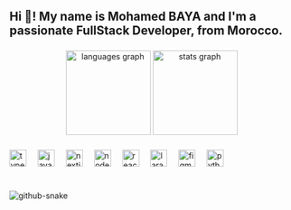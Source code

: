<h2 align="left">Hi 👋! My name is Mohamed BAYA and I'm a passionate FullStack Developer, from Morocco.</h2>

###

<div align="center">
  <img src="https://github-readme-stats.vercel.app/api/top-langs?username=Mohamedev2004&locale=en&hide_title=true&layout=compact&card_width=320&langs_count=5&theme=chartreuse-dark&hide_border=false" height="150" alt="languages graph"  />
  <img src="https://github-readme-stats.vercel.app/api?username=Mohamedev2004&hide_title=true&hide_rank=true&show_icons=true&include_all_commits=true&count_private=true&disable_animations=false&theme=chartreuse-dark&locale=en&hide_border=false" height="150" alt="stats graph"  />
</div>

###

<div align="left">
  <img src="https://cdn.jsdelivr.net/gh/devicons/devicon/icons/typescript/typescript-original.svg" height="30" alt="typescript logo"  />
  <img width="12" />
  <img src="https://cdn.jsdelivr.net/gh/devicons/devicon/icons/javascript/javascript-original.svg" height="30" alt="javascript logo"  />
  <img width="12" />
  <img src="https://cdn.jsdelivr.net/gh/devicons/devicon/icons/nextjs/nextjs-original.svg" height="30" alt="nextjs logo"  />
  <img width="12" />
  <img src="https://cdn.jsdelivr.net/gh/devicons/devicon/icons/nodejs/nodejs-original.svg" height="30" alt="nodejs logo"  />
  <img width="12" />
  <img src="https://cdn.jsdelivr.net/gh/devicons/devicon/icons/react/react-original.svg" height="30" alt="react logo"  />
  <img width="12" />
  <img src="https://cdn.jsdelivr.net/gh/devicons/devicon/icons/laravel/laravel-original.svg" height="30" alt="laravel logo"  />
  <img width="12" />
  <img src="https://cdn.jsdelivr.net/gh/devicons/devicon/icons/figma/figma-original.svg" height="30" alt="figma logo"  />
  <img width="12" />
  <img src="https://cdn.jsdelivr.net/gh/devicons/devicon/icons/python/python-original.svg" height="30" alt="python logo"  />
</div>

###

<br clear="both">


<picture>
  <source media="(prefers-color-scheme: dark)" srcset="https://raw.githubusercontent.com/Mohamedev2004/Mohamedev2004/output/github-snake-dark.svg" />
  <source media="(prefers-color-scheme: light)" srcset="https://raw.githubusercontent.com/Mohamedev2004/Mohamedev2004/output/github-snake.svg" />
  <img alt="github-snake" src="https://raw.githubusercontent.com/tobiasmeyhoefer/Mohamedev2004/output/github-snake.svg" />
</picture>
